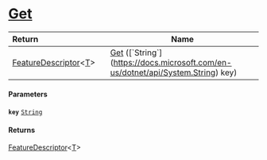 # [Get](./FeatureDescriptor`1--Get.md)



| <span>Return&nbsp;&nbsp;&nbsp;&nbsp;&nbsp;&nbsp;&nbsp;&nbsp;&nbsp;&nbsp;&nbsp;&nbsp;&nbsp;&nbsp;&nbsp;&nbsp;&nbsp;&nbsp;&nbsp;&nbsp;&nbsp;&nbsp;&nbsp;&nbsp;&nbsp;&nbsp;&nbsp;&nbsp;&nbsp;&nbsp;</span> | Name | 
| --- | --- | 
| [FeatureDescriptor](./../FeatureDescriptor-1.md)\<[T](./FeatureDescriptor`1--Get.md)> | [Get](./FeatureDescriptor`1--Get.md) ([`String`](https://docs.microsoft.com/en-us/dotnet/api/System.String) key) | 


#### Parameters
**`key`**  [`String`](https://docs.microsoft.com/en-us/dotnet/api/System.String)<br>
#### Returns
[FeatureDescriptor](./../FeatureDescriptor-1.md)\<[T](./FeatureDescriptor`1--Get.md)><br>
